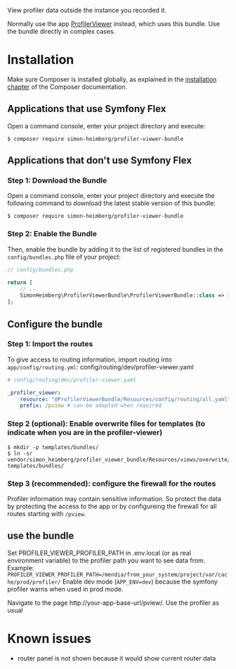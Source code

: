 View profiler data outside the instance you recorded it.

Normally  use the app [ProfilerViewer](https://github.com/SimonHeimberg/profiler-viewer)
instead, which uses this bundle. Use the bundle directly in complex cases.


Installation
============

Make sure Composer is installed globally, as explained in the
[installation chapter](https://getcomposer.org/doc/00-intro.md)
of the Composer documentation.

Applications that use Symfony Flex
----------------------------------

Open a command console, enter your project directory and execute:

```console
$ composer require simon-heimberg/profiler-viewer-bundle
```

Applications that don't use Symfony Flex
----------------------------------------

### Step 1: Download the Bundle

Open a command console, enter your project directory and execute the
following command to download the latest stable version of this bundle:

```console
$ composer require simon-heimberg/profiler-viewer-bundle
```

### Step 2: Enable the Bundle

Then, enable the bundle by adding it to the list of registered bundles
in the `config/bundles.php` file of your project:

```php
// config/bundles.php

return [
    // ...
    SimonHeimberg\ProfilerViewerBundle\ProfilerViewerBundle::class => ['dev' => true],
];
```

Configure the bundle
--------------------

### Step 1: Import the routes

To give access to routing information, import routing into
`app/config/routing.yml`:
config/routing/dev/profiler-viewer.yaml
```yaml
# config/routing/dev/profiler-viewer.yaml

_profiler_viewer:
    resource: "@ProfilerViewerBundle/Resources/config/routing/all.yaml"
    prefix: /pview # can be adapted when required
```

### Step 2 (optional): Enable overwrite files for templates (to indicate when you are in the profiler-viewer)

```console
$ mkdir -p templates/bundles/
$ ln -sr vendor/simon_heimberg/profiler_viewer_bundle/Resources/views/overwrite/WebProfilerBundle templates/bundles/
```

### Step 3 (recommended): configure the firewall for the routes

Profiler information may contain sensitive information. So protect the data by
protecting the access to the app or by configureing the firewall for all routes
starting with `/pview`.

use the bundle
--------------

Set PROFILER_VIEWER_PROFILER_PATH in .env.local (or as real environment
variable) to the profiler path you want to see data from.  
Example: `PROFILER_VIEWER_PROFILER_PATH=/mendia/from_your_system/project/var/cache/prod/profiler/`
Enable dev mode (`APP_ENV=dev`) because the symfony profiler warns when used in prod mode.

Navigate to the page http://your-app-base-url/pview/. Use the profiler as usual

Known issues
============

* router panel is not shown because it would show current router data
